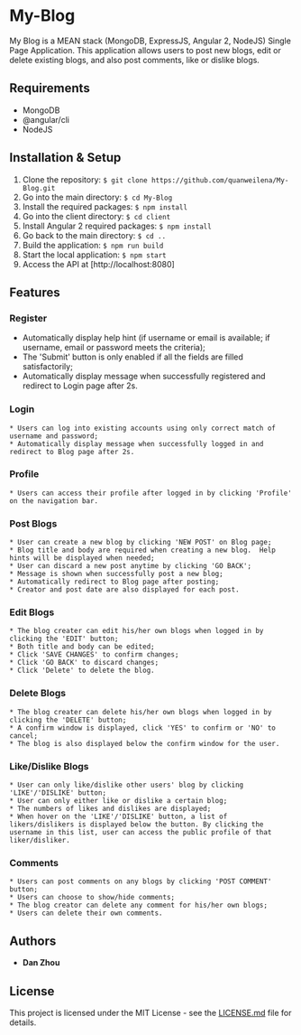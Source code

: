# My-Blog

My Blog is a MEAN stack (MongoDB, ExpressJS, Angular 2, NodeJS) Single Page Application.  This application allows users to post new blogs, edit or delete existing blogs, and also post comments, like or dislike blogs.  

## Requirements

* MongoDB
* @angular/cli 
* NodeJS

## Installation & Setup

1. Clone the repository: ```$ git clone https://github.com/quanweilena/My-Blog.git```
2. Go into the main directory: ```$ cd My-Blog```
3. Install the required packages: ```$ npm install ```
4. Go into the client directory: ```$ cd client```
5. Install Angular 2 required packages: ```$ npm install```
6. Go back to the main directory: ```$ cd ..```
7. Build the application: ```$ npm run build```
8. Start the local application: ```$ npm start```
9. Access the API at [http://localhost:8080]

## Features

### Register

* Automatically display help hint (if username or email is available; if username, email or password meets the criteria);
* The 'Submit' button is only enabled if all the fields are filled satisfactorily;
* Automatically display message when successfully registered and redirect to Login page after 2s.

### Login

	* Users can log into existing accounts using only correct match of username and password;
	* Automatically display message when successfully logged in and redirect to Blog page after 2s.

### Profile

	* Users can access their profile after logged in by clicking 'Profile' on the navigation bar.

### Post Blogs

	* User can create a new blog by clicking 'NEW POST' on Blog page;  
	* Blog title and body are required when creating a new blog.  Help hints will be displayed when needed;
	* User can discard a new post anytime by clicking 'GO BACK';
	* Message is shown when successfully post a new blog;
	* Automatically redirect to Blog page after posting; 
	* Creator and post date are also displayed for each post.

### Edit Blogs

	* The blog creater can edit his/her own blogs when logged in by clicking the 'EDIT' button;
	* Both title and body can be edited;
	* Click 'SAVE CHANGES' to confirm changes; 
	* Click 'GO BACK' to discard changes;
	* Click 'Delete' to delete the blog.

### Delete Blogs

	* The blog creater can delete his/her own blogs when logged in by clicking the 'DELETE' button;
	* A confirm window is displayed, click 'YES' to confirm or 'NO' to cancel;
	* The blog is also displayed below the confirm window for the user.

### Like/Dislike Blogs

	* User can only like/dislike other users' blog by clicking 'LIKE'/'DISLIKE' button;
	* User can only either like or dislike a certain blog;
	* The numbers of likes and dislikes are displayed;
	* When hover on the 'LIKE'/'DISLIKE' button, a list of likers/dislikers is displayed below the button. By clicking the username in this list, user can access the public profile of that liker/disliker.

### Comments

	* Users can post comments on any blogs by clicking 'POST COMMENT' button;
	* Users can choose to show/hide comments;
	* The blog creator can delete any comment for his/her own blogs;
	* Users can delete their own comments.

## Authors

* **Dan Zhou**

## License

This project is licensed under the MIT License - see the [LICENSE.md](LICENSE.md) file for details.